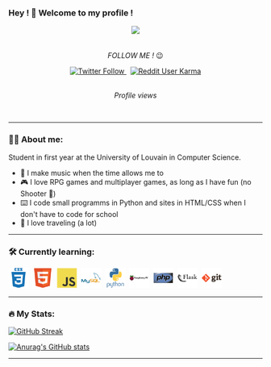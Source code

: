 ### Hey ! 👋 Welcome to my profile !
<div id="header" align="center">
  <img src="https://media.giphy.com/media/hX6zuSyNhaSiOukKUp/giphy.gif" width="100"/>
</div>
<br>
<div id="txt" align="center">
  <p><em>FOLLOW ME !</em> 😉</p>
</div>
<div id="badges" align="center">
  <a href="https://twitter.com/realdrugd">
    <img alt="Twitter Follow" src="https://img.shields.io/twitter/follow/realdrugd?label=Follow%20Me%20%21&style=social">
  </a>
  &nbsp;
  <a href="https://www.reddit.com/user/Prestigious_Week_254">
    <img alt="Reddit User Karma" src="https://img.shields.io/reddit/user-karma/link/Prestigious_Week_254?label=Follow%20Me%20%21&style=social">
  </a>
</div>
<br>
<div id="txt" align="center">
  <p><em>Profile views</em></p>
</div>
<div id="visits" align="center">
  <img src="https://komarev.com/ghpvc/?username=drudru18&style=flat-square&color=blue" alt=""/>
</div>

---

### 👨‍💻 About me: <br>
Student in first year at the University of Louvain in Computer Science.
- 🎵 I make music when the time allows me to
- 🎮 I love RPG games and multiplayer games, as long as I have fun (no Shooter 🤮)
- ⌨️ I code small programms in Python and sites in HTML/CSS when I don't have to code for school
- 🌴 I love traveling (a lot)

---

### 🛠️ Currently learning: <br>
<div>
  <img src="https://github.com/devicons/devicon/blob/master/icons/css3/css3-plain-wordmark.svg"  title="CSS3" alt="CSS" width="40" height="40"/>&nbsp;
  <img src="https://github.com/devicons/devicon/blob/master/icons/html5/html5-original.svg" title="HTML5" alt="HTML" width="40" height="40"/>&nbsp;
  <img src="https://github.com/devicons/devicon/blob/master/icons/javascript/javascript-original.svg" title="JavaScript" alt="JavaScript" width="40" height="40"/>&nbsp;
  <img src="https://github.com/devicons/devicon/blob/master/icons/mysql/mysql-original-wordmark.svg" title="MySQL"  alt="MySQL" width="40" height="40"/>&nbsp;
  <img src="https://github.com/devicons/devicon/blob/master/icons/python/python-original-wordmark.svg" title="Python" alt="Python" width="40" height="40"/>&nbsp;
  <img src="https://github.com/devicons/devicon/blob/master/icons/raspberrypi/raspberrypi-original-wordmark.svg" title="RaspberryPi" alt="RaspberryPi" width="40" height="40"/>&nbsp;
  <img src="https://github.com/devicons/devicon/blob/master/icons/php/php-original.svg" title="PHP" alt="PHP" width="40" height="40"/>&nbsp;
  <img src="https://github.com/devicons/devicon/blob/master/icons/flask/flask-original-wordmark.svg" title="Flask" alt="Flask" width="40" height="40"/>&nbsp;
  <img src="https://github.com/devicons/devicon/blob/master/icons/git/git-original-wordmark.svg" title="Git" **alt="Git" width="40" height="40"/>
</div>

---

### 🔥 My Stats:
<!-- https://github-readme-streak-stats.herokuapp.com/?user=drudru18 -->
[![GitHub Streak](http://github-readme-streak-stats.herokuapp.com?user=drudru18&theme=onedark_duo&hide_border=true&date_format=j%20M%5B%20Y%5D&fire=DD3F24&dates=DDDDDD&currStreakNum=1EFF00&currStreakLabel=1EFF00)](https://git.io/streak-stats)

<!-- [![Top Langs](https://github-readme-stats.vercel.app/api/top-langs/?username=drudru18&layout=compact&theme=vision-friendly-dark)](https://github.com/anuraghazra/github-readme-stats) -->

[![Anurag's GitHub stats](https://github-readme-stats.vercel.app/api?username=drudru18)](https://github.com/anuraghazra/github-readme-stats)

---
